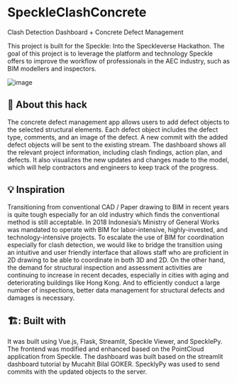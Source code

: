 # SpeckleClashConcrete

<div class="center">
  <p> Clash Detection Dashboard + Concrete Defect Management <p>
 </div>

This project is built for the Speckle: Into the Speckleverse Hackathon. The goal of this project is to leverage the platform and technology Speckle offers to improve the workflow of professionals in the AEC industry, such as BIM modellers and inspectors.

![image](https://github.com/kaison428/SpeckleClashConcrete/assets/38864087/58a14d86-ae83-4e1f-80d3-941f97edc300)

## :star2: About this hack 
The concrete defect management app allows users to add defect objects to the selected structural elements. Each defect object includes the defect type, comments, and an image of the defect. A new commit with the added defect objects will be sent to the existing stream. The dashboard shows all the relevant project information, including clash findings, action plan, and defects. It also visualizes the new updates and changes made to the model, which will help contractors and engineers to keep track of the progress.

## :bulb: Inspiration
Transitioning from conventional CAD / Paper drawing to BIM in recent years is quite tough especially for an old industry which finds the conventional method is still acceptable. In 2018 Indonesia’s Ministry of General Works was mandated to operate with BIM for labor-intensive, highly-invested, and technology-intensive projects. To escalate the use of BIM for coordination especially for clash detection, we would like to bridge the transition using an intuitive and user friendly interface that allows staff who are proficient in 2D drawing to be able to coordinate in both 3D and 2D. On the other hand, the demand for structural inspection and assessment activities are continuing to increase in recent decades, especially in cities with aging and deteriorating buildings like Hong Kong. And to efficiently conduct a large number of inspections, better data management for structural defects and damages is necessary.

## 🏗️: Built with
It was built using Vue.js, Flask, Streamlit, Speckle Viewer, and SpecklePy. The frontend was modified and enhanced based on the PointCloud application from Speckle. The dashboard was built based on the streamlit dashboard tutorial by Mucahit Bilal GOKER. SpecklyPy was used to send commits with the updated objects to the server.
